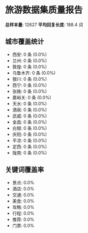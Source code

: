 # 旅游数据集质量报告

**总样本量**: 12627
**平均回复长度**: 188.4 词

## 城市覆盖统计
- 西安: 0 条 (0.0%)
- 兰州: 0 条 (0.0%)
- 敦煌: 0 条 (0.0%)
- 乌鲁木齐: 0 条 (0.0%)
- 银川: 0 条 (0.0%)
- 西宁: 0 条 (0.0%)
- 张掖: 0 条 (0.0%)
- 嘉峪关: 0 条 (0.0%)
- 天水: 0 条 (0.0%)
- 酒泉: 0 条 (0.0%)
- 武威: 0 条 (0.0%)
- 金昌: 0 条 (0.0%)
- 白银: 0 条 (0.0%)
- 庆阳: 0 条 (0.0%)
- 平凉: 0 条 (0.0%)
- 定西: 0 条 (0.0%)
- 陇南: 0 条 (0.0%)

## 关键词覆盖率
- 景点: 0.0%
- 酒店: 0.0%
- 交通: 0.0%
- 美食: 0.0%
- 攻略: 0.0%
- 行程: 0.0%
- 推荐: 0.0%
- 门票: 0.0%

